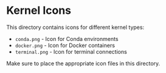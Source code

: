 # Kernel Icons

This directory contains icons for different kernel types:

- `conda.png` - Icon for Conda environments
- `docker.png` - Icon for Docker containers
- `terminal.png` - Icon for terminal connections

Make sure to place the appropriate icon files in this directory.
